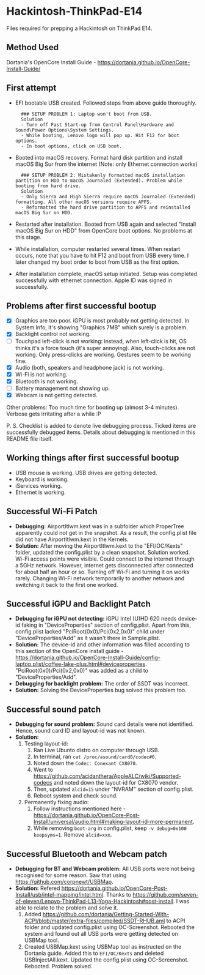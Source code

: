 # Hackintosh-ThinkPad-E14
Files required for prepping a Hackintosh on ThinkPad E14. 

## Method Used
Dortania's OpenCore Install Guide - https://dortania.github.io/OpenCore-Install-Guide/

## First attempt 
- EFI bootable USB created. Followed steps from above guide thoroughly. 
	
		### SETUP PROBLEM 1: Laptop won't boot from USB. 	
		Solution 
		- Turn off Fast Start-up from Control Panel\Hardware and Sound\Power Options\System Settings.
		- While booting, Lenovo logo will pop up. Hit F12 for boot options. 
		- In boot options, click on USB boot. 

- Booted into macOS recovery. Format hard disk partition and install macOS Big Sur from the internet (Note: only Ethernet connection works)

		### SETUP PROBLEM 2: Mistakenly formatted macOS installation partition on HDD to macOS Journaled (Extended). Problem while booting from hard drive. 
		Solution
		- Only Sierra and High Sierra require macOS Journaled (Extended) formatting. All other macOS versions require APFS. 
		- Reformatted the hard drive partition to APFS and reinstalled macOS Big Sur on HDD. 

- Restarted after installation. Booted from USB again and selected "Install macOS Big Sur on HDD" from OpenCore boot options. No problems at this stage. 
- While installation, computer restarted several times. When restart occurs, note that you have to hit F12 and boot from USB every time. I later changed my boot order to boot from USB as the first option.  
- After installation complete, macOS setup initiated. Setup was completed successfully with ethernet connection. Apple ID was signed in successfully. 

## Problems after first successful bootup
- [x] Graphics are too poor. iGPU is most probably not getting detected. In System Info, it's showing "Graphics 7MB" which surely is a problem. 
- [x] Backlight control not working.
- [ ] Touchpad left-click is not working: instead, when left-click is hit, OS thinks it's a force touch (it's super annoying). Also, touch-clicks are not working. Only press-clicks are working. Gestures seem to be working fine. 
- [x] Audio (both, speakers and headphone jack) is not working. 
- [x] Wi-Fi is not working. 
- [x] Bluetooth is not working. 
- [ ] Battery management not showing up. 
- [x] Webcam is not getting detected. 

Other problems: Too much time for booting up (almost 3-4 minutes). Verbose gets irritating after a while :P

P. S. Checklist is added to denote live debugging process. Ticked items are successfully debugged items. Details about debugging is mentioned in this README file itself. 

## Working things after first successful bootup
- USB mouse is working. USB drives are getting detected. 
- Keyboard is working. 
- iServices working. 
- Ethernet is working. 

## Successful Wi-Fi Patch
- **Debugging:** AirportItlwm.kext was in a subfolder which ProperTree apparently could not get in the snapshot. As a result, the config.plist file did not have AirportItlwm.kext in the Kernels. 
- **Solution:** After moving the AirportItlwm.kext to the "EFI/OC/Kexts" folder, updated the config.plist by a clean snapshot. Solution worked. Wi-Fi access points were visible. Could connect to the internet through a 5GHz network. However, internet gets disconnected after connected for about half an hour or so. Turning off Wi-Fi and turning it on works rarely. Changing Wi-Fi network temporarily to another network and switching it back to the first one worked.  

## Successful iGPU and Backlight Patch
- **Debugging for iGPU not detecting:** iGPU Intel (U)HD 620 needs device-id faking in "DeviceProperties" section of config.plist. Apart from this, config.plist lacked "PciRoot(0x0)/Pci(0x2,0x0)" child under "DeviceProperties/Add" as it wasn't there in Sample.plist. 
- **Solution:** The device-id and other information was filled according to this section of the OpenCore install guide - https://dortania.github.io/OpenCore-Install-Guide/config-laptop.plist/coffee-lake-plus.html#deviceproperties. "PciRoot(0x0)/Pci(0x2,0x0)" was added as a child to "DeviceProperties/Add".
- **Debugging for backlight problem:** The order of SSDT was incorrect. 
- **Solution:** Solving the DeviceProperties bug solved this problem too. 

## Successful sound patch
- **Debugging for sound problem:** Sound card details were not identified. Hence, sound card ID and layout-id was not known. 
- **Solution:** 
	1. Testing layout-id:
		1. Ran Live Ubunto distro on computer through USB. 
		2. In terminal, ran `cat /proc/asound/card0/codec#0`. 
		3. Noted down the `Codec: Conexant CX8070`. 
		4. Went to https://github.com/acidanthera/AppleALC/wiki/Supported-codecs and noted down the layout-id for CX8070 vendor. 
		5. Then, updated `alcid=15` under "NVRAM" section of config.plist. 
		6. Reboot system and check sound. 
	2. Permanently fixing audio:
		1. Follow instructions mentioned here - https://dortania.github.io/OpenCore-Post-Install/universal/audio.html#making-layout-id-more-permanent.
		2. While removing `boot-arg` in config.plist, keep `-v debug=0x100 keepsyms=1`. Remove `alcid=xxx`.

## Successful Bluetooth and Webcam patch
- **Debugging for BT and Webcam problem:** All USB ports were not being recognised for some reason. Saw that using https://github.com/corpnewt/USBMap.
- **Solution:** Refered https://dortania.github.io/OpenCore-Post-Install/usb/intel-mapping/intel.html. Thanks to https://github.com/seven-of-eleven/Lenovo-ThinkPad-L13-Yoga-Hackintosh#post-install. I was able to relate to the problem and solve it. 
	1. Added https://github.com/dortania/Getting-Started-With-ACPI/blob/master/extra-files/compiled/SSDT-RHUB.aml to ACPI folder and updated config.plist using OC-Screenshot. Rebooted the system and found out all USB ports were getting detected on USBMap tool. 
	2. Created USBMap.kext using USBMap tool as instructed on the Dortania guide. Added this to `EFI/OC/Kexts` and deleted USBInjectAll.kext. Updated the config.plist using OC-Screenshot. Rebooted. Problem solved. 
